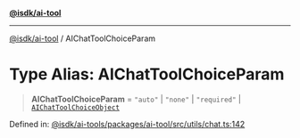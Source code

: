 [**@isdk/ai-tool**](../README.md)

***

[@isdk/ai-tool](../globals.md) / AIChatToolChoiceParam

# Type Alias: AIChatToolChoiceParam

> **AIChatToolChoiceParam** = `"auto"` \| `"none"` \| `"required"` \| [`AIChatToolChoiceObject`](../interfaces/AIChatToolChoiceObject.md)

Defined in: [@isdk/ai-tools/packages/ai-tool/src/utils/chat.ts:142](https://github.com/isdk/ai-tool.js/blob/e883e341c67e937e7d3a3e95e8bc56844896f5a3/src/utils/chat.ts#L142)
